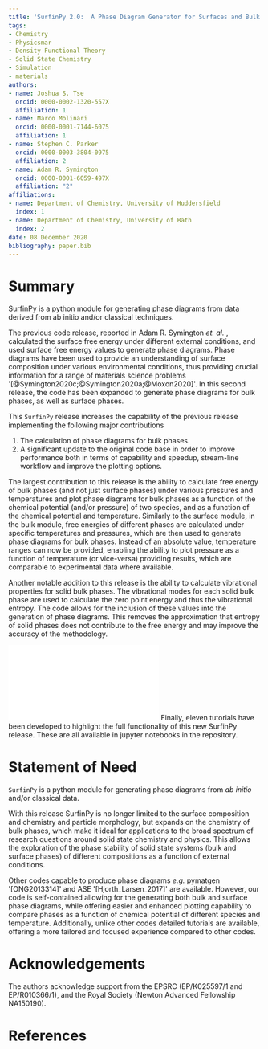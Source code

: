 ```yaml
---
title: 'SurfinPy 2.0:  A Phase Diagram Generator for Surfaces and Bulk Phases'
tags:
- Chemistry
- Physicsmar
- Density Functional Theory
- Solid State Chemistry
- Simulation
- materials
authors:
- name: Joshua S. Tse
  orcid: 0000-0002-1320-557X
  affiliation: 1
- name: Marco Molinari
  orcid: 0000-0001-7144-6075
  affiliation: 1
- name: Stephen C. Parker
  orcid: 0000-0003-3804-0975
  affiliation: 2
- name: Adam R. Symington
  orcid: 0000-0001-6059-497X
  affiliation: "2"
affiliations:
- name: Department of Chemistry, University of Huddersfield
  index: 1
- name: Department of Chemistry, University of Bath
  index: 2
date: 08 December 2020
bibliography: paper.bib
---
```


# Summary

SurfinPy is a python module for generating phase diagrams from data derived from ab initio and/or classical techniques.

The previous code release, reported in Adam R. Symington *et. al.* , calculated the surface free energy under different external conditions, and used surface free energy values to generate phase diagrams. 
Phase diagrams have been used to provide an understanding of surface composition under various environmental conditions, thus providing crucial information for a range of materials science problems '[@Symington2020c;@Symington2020a;@Moxon2020]'. 
In this second release, the code has been expanded to generate phase diagrams for bulk phases, as well as surface phases. 

This `SurfinPy` release increases the capability of the previous release implementing the following major contributions

1.	The calculation of phase diagrams for bulk phases.
2. A significant update to the original code base in order to improve performance both in terms of capability and speedup, stream-line workflow and improve the plotting options.

The largest contribution to this release is the ability to calculate free energy of bulk phases (and not just surface phases) under various pressures and temperatures and plot phase diagrams for bulk phases as a function  of the chemical potential (and/or pressure) of two species, and as a function  of the chemical potential and temperature. 
Similarly to the surface module, in the bulk module, free energies of different phases are calculated under specific temperatures and pressures, which are then used to generate phase diagrams for bulk phases. 
Instead of an absolute value, temperature ranges can now be provided, enabling the ability to plot pressure as a function of temperature (or vice-versa) providing results, which are comparable to experimental data where available.

Another notable addition to this release is the ability to calculate vibrational properties for solid bulk phases. 
The vibrational modes for each solid bulk phase are used to calculate the zero point energy and thus the vibrational entropy. 
The code allows for the inclusion of these values into the generation of phase diagrams. 
This removes the approximation that entropy of solid phases does not contribute to the free energy and may improve the accuracy of the methodology.

![An example of a phase diagram as a function of chemical potential.\label{fig:example}](surfinpy.pdf)
Finally, eleven tutorials have been developed to highlight the full functionality of this new SurfinPy release. These are all available in jupyter notebooks in the repository.

# Statement of Need

`SurfinPy` is a python module for generating phase diagrams from *ab initio* and/or classical data.

With this release SurfinPy is no longer limited to the surface composition and chemistry and particle morphology, but expands on the chemistry of bulk phases, which make it ideal for applications to the broad spectrum of research questions around solid state chemistry and physics. 
This allows the exploration of the phase stability of solid state systems (bulk and surface phases) of different compositions as a function of external conditions. 

Other codes capable to produce phase diagrams *e.g.* pymatgen '[ONG2013314]' and ASE '[Hjorth_Larsen_2017]' are available.  However, our code is self-contained allowing for the generating both bulk and surface phase diagrams, while offering easier and enhanced plotting capability to compare phases as a function of chemical potential of different species and temperature.  Additionally, unlike other codes detailed tutorials are available, offering a more tailored and focused experience compared to other codes.

# Acknowledgements
  
The authors acknowledge support from the EPSRC (EP/K025597/1 and EP/R010366/1), and the Royal Society (Newton Advanced Fellowship NA150190).

# References
